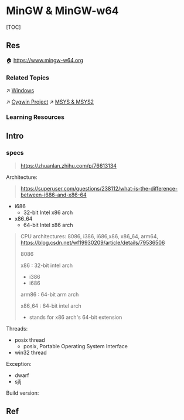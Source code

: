 # MinGW & MinGW-w64

[TOC]



## Res
🏠 https://www.mingw-w64.org


### Related Topics
↗ [Windows](../../../../../🥷🏼%20Operating%20Systems%20&%20Kernels%20(Engineering%20Part)/Microsoft%20Operating%20Systems/Windows/Windows.md)

↗ [Cygwin Project](../../../../../../Software%20Engineering/🦄%20Computer%20Virtualization/Library%20Level%20Virtualization/Cygwin%20Project/Cygwin%20Project.md)
↗ [MSYS & MSYS2](../../../../../🥷🏼%20Operating%20Systems%20&%20Kernels%20(Engineering%20Part)/🐚%20Shell%20&%20Terminals%20(Console)/🦞%20Shell%20&%20Script%20Programming/MSYS%20&%20MSYS2.md)


### Learning Resources



## Intro
### specs
> https://zhuanlan.zhihu.com/p/76613134

Architecture:
> https://superuser.com/questions/238112/what-is-the-difference-between-i686-and-x86-64
- i686
	- 32-bit Intel x86 arch 
- x86_64
	- 64-bit Intel x86 arch 

> CPU architectures:
>8086, i386, i686,x86, x86_64, arm64,
>https://blog.csdn.net/wf19930209/article/details/79536506 
> 
> 8086
> 
>x86 : 32-bit intel arch
> - i386
> - i686
> 
> arm86 : 64-bit arm arch
> 
> x86_64 : 64-bit intel arch
> - stands for x86 arch's 64-bit extension

Threads:
- posix thread
	- posix, Portable Operating System Interface
- win32 thread

Exception:
- dwarf
- sjlj

Build version:



## Ref
